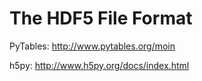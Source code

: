 The HDF5 File Format
====================

PyTables: http://www.pytables.org/moin

h5py: http://www.h5py.org/docs/index.html
